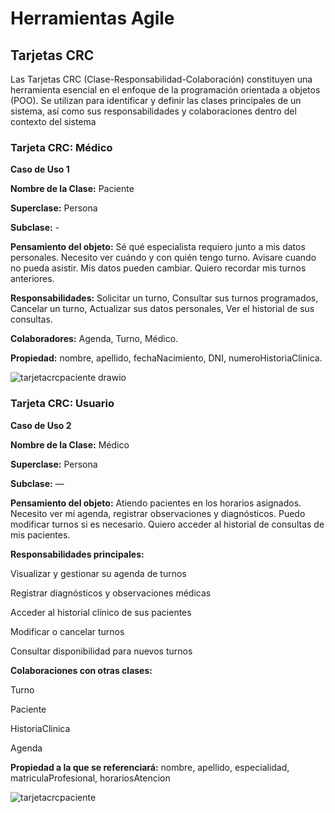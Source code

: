 # Herramientas Agile

## Tarjetas CRC
Las Tarjetas CRC (Clase-Responsabilidad-Colaboración) constituyen una
herramienta esencial en el enfoque de la programación orientada a objetos (POO). Se
utilizan para identificar y definir las clases principales de un sistema, así como sus
responsabilidades y colaboraciones dentro del contexto del sistema

### Tarjeta CRC: Médico
**Caso de Uso 1**

**Nombre de la Clase:** Paciente

**Superclase:** Persona

**Subclase:** -

**Pensamiento del objeto:** Sé qué especialista requiero junto a mis datos personales. Necesito ver cuándo y con quién tengo turno. Avisare cuando no pueda asistir. Mis datos pueden cambiar.
Quiero recordar mis turnos anteriores.

**Responsabilidades:** Solicitar un turno, Consultar sus turnos programados, Cancelar un turno, Actualizar sus datos personales, Ver el historial de sus consultas.

**Colaboradores:** Agenda, Turno, Médico.

**Propiedad:** nombre, apellido, fechaNacimiento, DNI, numeroHistoriaClinica.

![tarjetacrcpaciente drawio](https://github.com/user-attachments/assets/531d57fb-924a-449e-97e5-4184cfcdc287)


### Tarjeta CRC: Usuario

**Caso de Uso 2**

**Nombre de la Clase:** Médico

**Superclase:** Persona

**Subclase:** —

**Pensamiento del objeto:** Atiendo pacientes en los horarios asignados. Necesito ver mi agenda, registrar observaciones y diagnósticos. Puedo modificar turnos si es necesario. Quiero acceder al historial de consultas de mis pacientes.

**Responsabilidades principales:**

Visualizar y gestionar su agenda de turnos

Registrar diagnósticos y observaciones médicas

Acceder al historial clínico de sus pacientes

Modificar o cancelar turnos 

Consultar disponibilidad para nuevos turnos

**Colaboraciones con otras clases:**

Turno

Paciente

HistoriaClinica

Agenda

**Propiedad a la que se referenciará:**
nombre, apellido, especialidad, matriculaProfesional, horariosAtencion

![tarjetacrcpaciente](https://github.com/user-attachments/assets/572455f4-6e30-4498-be79-5467380a5980)

